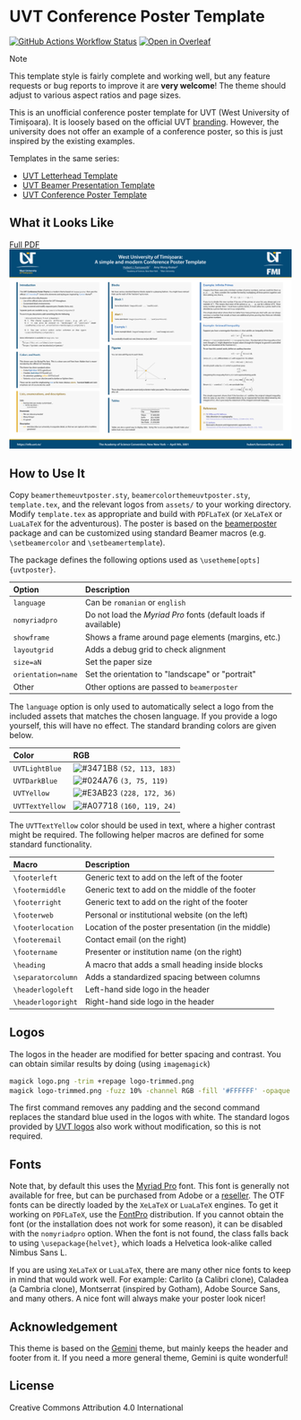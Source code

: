 # UVT Conference Poster Template

[![GitHub Actions Workflow Status](https://github.com/alexfikl/uvt-poster/actions/workflows/ci.yml/badge.svg)](https://github.com/alexfikl/uvt-poster/actions/workflows/ci.yml)
[![Open in Overleaf](https://img.shields.io/static/v1?label=LaTeX&message=Open-in-Overleaf&color=47a141&style=flat&logo=overleaf)](https://www.overleaf.com/docs?snip_uri=https://github.com/alexfikl/uvt-poster/archive/refs/heads/main.zip)

> [!NOTE]
> This template style is fairly complete and working well, but any feature requests
> or bug reports to improve it are **very welcome**! The theme should adjust to
> various aspect ratios and page sizes.

This is an unofficial conference poster template for UVT (West University of Timișoara).
It is loosely based on the official UVT [branding](https://dci.uvt.ro/identitate-vizuala).
However, the university does not offer an example of a conference poster, so this is
just inspired by the existing examples.

Templates in the same series:
* [UVT Letterhead Template](https://github.com/alexfikl/uvt-letterhead)
* [UVT Beamer Presentation Template](https://github.com/alexfikl/uvt-beamer)
* [UVT Conference Poster Template](https://github.com/alexfikl/uvt-poster)

## What it Looks Like

[Full PDF](template.pdf)
![template](assets/template.png "template")

## How to Use It

Copy `beamerthemeuvtposter.sty`, `beamercolorthemeuvtposter.sty`, `template.tex`,
and the relevant logos from `assets/` to your working directory. Modify
`template.tex` as appropriate and build with `PDFLaTeX` (or `XeLaTeX` or `LuaLaTeX`
for the adventurous). The poster is based on the [beamerposter](https://github.com/deselaers/latex-beamerposter)
package and can be customized using standard Beamer macros (e.g. `\setbeamercolor`
and `\setbeamertemplate`).

The package defines the following options used as `\usetheme[opts]{uvtposter}`.

| Option                            | Description                           |
| :-                                | :-                                    |
| `language`                        | Can be `romanian` or `english`        |
| `nomyriadpro`                     | Do not load the *Myriad Pro* fonts (default loads if available) |
| `showframe`                       | Shows a frame around page elements (margins, etc.) |
| `layoutgrid`                      | Adds a debug grid to check alignment  |
| `size=aN`                         | Set the paper size                    |
| `orientation=name`                | Set the orientation to "landscape" or "portrait" |
| Other                             | Other options are passed to `beamerposter` |

The `language` option is only used to automatically select a logo from the included
assets that matches the chosen language. If you provide a logo yourself, this will
have no effect. The standard branding colors are given below.

| Color                             | RGB
| :-                                | :-
| `UVTLightBlue`                    | ![#3471B8](https://placehold.co/15x15/3471B8/3471B8.png) `(52, 113, 183)` |
| `UVTDarkBlue`                     | ![#024A76](https://placehold.co/15x15/024A76/024A76.png) `(3, 75, 119)`   |
| `UVTYellow`                       | ![#E3AB23](https://placehold.co/15x15/E3AB23/E3AB23.png) `(228, 172, 36)` |
| `UVTTextYellow`                   | ![#A07718](https://placehold.co/15x15/A07718/A07718.png) `(160, 119, 24)` |

The `UVTTextYellow` color should be used in text, where a higher contrast might be
required. The following helper macros are defined for some standard functionality.

| Macro                             | Description                           |
| :-                                | :-                                    |
| `\footerleft`                     | Generic text to add on the left of the footer |
| `\footermiddle`                   | Generic text to add on the middle of the footer |
| `\footerright`                    | Generic text to add on the right of the footer |
| `\footerweb`                      | Personal or institutional website (on the left) |
| `\footerlocation`                 | Location of the poster presentation (in the middle) |
| `\footeremail`                    | Contact email (on the right)          |
| `\footername`                     | Presenter or institution name (on the right) |
| `\heading`                        | A macro that adds a small heading inside blocks |
| `\separatorcolumn`                | Adds a standardized spacing between columns |
| `\headerlogoleft`                 | Left-hand side logo in the header     |
| `\headerlogoright`                | Right-hand side logo in the header    |

## Logos

The logos in the header are modified for better spacing and contrast. You can
obtain similar results by doing (using `imagemagick`)
```bash
magick logo.png -trim +repage logo-trimmed.png
magick logo-trimmed.png -fuzz 10% -channel RGB -fill '#FFFFFF' -opaque '#306BB3' logo.png
```

The first command removes any padding and the second command replaces the standard
blue used in the logos with white. The standard logos provided by
[UVT logos](https://dci.uvt.ro/identitate-vizuala/) also work without modification,
so this is not required.

## Fonts

Note that, by default this uses the [Myriad Pro](https://fonts.adobe.com/fonts/myriad)
font. This font is generally not available for free, but can be purchased from
Adobe or a [reseller](https://www.fontspring.com/fonts/adobe/myriad-pro). The
OTF fonts can be directly loaded by the `XeLaTeX` or `LuaLaTeX` engines. To
get it working on `PDFLaTeX`, use the [FontPro](https://github.com/sebschub/FontPro)
distribution. If you cannot obtain the font (or the installation does not work
for some reason), it can be disabled with the `nomyriadpro` option. When the font
is not found, the class falls back to using `\usepackage{helvet}`, which loads a
Helvetica look-alike called Nimbus Sans L.

If you are using `XeLaTeX` or `LuaLaTeX`, there are many other nice fonts to
keep in mind that would work well. For example: Carlito (a Calibri clone),
Caladea (a Cambria clone), Montserrat (inspired by Gotham), Adobe Source Sans,
and many others. A nice font will always make your poster look nicer!

## Acknowledgement

This theme is based on the [Gemini](https://github.com/anishathalye/gemini/)
theme, but mainly keeps the header and footer from it. If you need a more general
theme, Gemini is quite wonderful!

## License

Creative Commons Attribution 4.0 International
